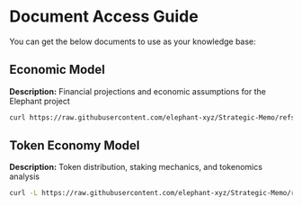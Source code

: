 # Document Access Guide

You can get the below documents to use as your knowledge base:

## Economic Model
**Description:** Financial projections and economic assumptions for the Elephant project  
```bash Routes
curl https://raw.githubusercontent.com/elephant-xyz/Strategic-Memo/refs/heads/main/Elephant%20--%20White%20Paper%20--%20Economic%20Model%20(July%202025).xlsx
```

## Token Economy Model
**Description:** Token distribution, staking mechanics, and tokenomics analysis  
```bash Routes
curl -L https://raw.githubusercontent.com/elephant-xyz/Strategic-Memo/refs/heads/main/Elephant%20--%20White%20Paper%20--%20Token%20Economy%20Model%20(July%202025).xlsx
```


